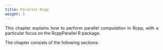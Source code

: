 ```yaml
---
title: Parallel Rcpp
weight: 5
---
```


<style>
body {
text-align: justify}
</style>

This chapter explains how to perform parallel computation in Rcpp, with a particular focus on the RcppParallel R package.

The chapter consists of the following sections:

